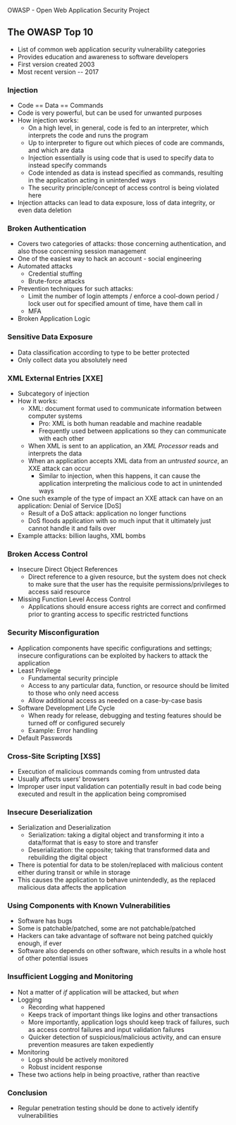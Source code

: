 OWASP - Open Web Application Security Project 

## The OWASP Top 10 ##  
* List of common web application security vulnerability categories 
* Provides education and awareness to software developers
* First version created 2003 
* Most recent version -- 2017 

### Injection ### 
* Code == Data == Commands 
* Code is very powerful, but can be used for unwanted purposes 
* How injection works: 
    * On a high level, in general, code is fed to an interpreter, which interprets the code and runs the program 
    * Up to interpreter to figure out which pieces of code are commands, and which are data 
    * Injection essentially is using code that is used to specify data to instead specify commands 
    * Code intended as data is instead specified as commands, resulting in the application acting in unintended ways
    * The security principle/concept of access control is being violated here
* Injection attacks can lead to data exposure, loss of data integrity, or even data deletion 

### Broken Authentication ### 
* Covers two categories of attacks: those concerning authentication, and also those concerning session management 
* One of the easiest way to hack an account - social engineering 
* Automated attacks 
    * Credential stuffing 
    * Brute-force attacks
* Prevention techniques for such attacks: 
    * Limit the number of login attempts / enforce a cool-down period / lock user out for specified amount of time, have them call in
    * MFA 
* Broken Application Logic 

### Sensitive Data Exposure ### 
* Data classification according to type to be better protected 
* Only collect data you absolutely need 

### XML External Entries [XXE] ### 
* Subcategory of injection 
* How it works: 
    * XML: document format used to communicate information between computer systems
        * Pro: XML is both human readable and machine readable 
        * Frequently used between applications so they can communicate with each other
    * When XML is sent to an application, an _XML Processor_ reads and interprets the data
    * When an application accepts XML data from an _untrusted source_, an XXE attack can occur 
        * Similar to injection, when this happens, it can cause the application interpreting the malicious code to act in unintended ways
* One such example of the type of impact an XXE attack can have on an application: Denial of Service [DoS]
    * Result of a DoS attack: application no longer functions
    * DoS floods application with so much input that it ultimately just cannot handle it and fails over
* Example attacks: billion laughs, XML bombs 

### Broken Access Control ### 
* Insecure Direct Object References
    * Direct reference to a given resource, but the system does not check to make sure that the user has the requisite permissions/privileges to access said resource 
* Missing Function Level Access Control 
    * Applications should ensure access rights are correct and confirmed prior to granting access to specific restricted functions 

### Security Misconfiguration ### 
* Application components have specific configurations and settings; insecure configurations can be exploited by hackers to attack the application 
* Least Privilege
    * Fundamental security principle 
    * Access to any particular data, function, or resource should be limited to those who only need access
    * Allow additional access as needed on a case-by-case basis 
* Software Development Life Cycle
    * When ready for release, debugging and testing features should be turned off or configured securely
    * Example: Error handling
* Default Passwords 

### Cross-Site Scripting [XSS] ### 
* Execution of malicious commands coming from untrusted data 
* Usually affects users' browsers 
* Improper user input validation can potentially result in bad code being executed and result in the application being compromised 

### Insecure Deserialization ### 
* Serialization and Deserialization
    * Serialization: taking a digital object and transforming it into a data/format that is easy to store and transfer 
    * Deserialization: the opposite; taking that transformed data and rebuilding the digital object
* There is potential for data to be stolen/replaced with malicious content either during transit or while in storage
* This causes the application to behave unintendedly, as the replaced malicious data affects the application

### Using Components with Known Vulnerabilities ### 
* Software has bugs 
* Some is patchable/patched, some are not patchable/patched
* Hackers can take advantage of software not being patched quickly enough, if ever
* Software also depends on other software, which results in a whole host of other potential issues 

### Insufficient Logging and Monitoring ### 
* Not a matter of _if_ application will be attacked, but _when_ 
* Logging
    * Recording what happened 
    * Keeps track of important things like logins and other transactions
    * More importantly, application logs should keep track of failures, such as access control failures and input validation failures 
    * Quicker detection of suspicious/malicious activity, and can ensure prevention measures are taken expediently 
* Monitoring
    * Logs should be actively monitored 
    * Robust incident response 
* These two actions help in being proactive, rather than reactive  

### Conclusion ### 
* Regular penetration testing should be done to actively identify vulnerabilities 